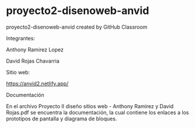 # proyecto2-disenoweb-anvid
proyecto2-disenoweb-anvid created by GitHub Classroom

Integrantes:

Anthony Ramirez Lopez

David Rojas Chavarria

Sitio web:

https://anvid2.netlify.app/

Documentación

En el archivo Proyecto II diseño sitios web - Anthony Ramirez y David Rojas.pdf se encuentra la documentación,
la cual contiene los enlaces a los prototipos de pantalla y diagrama de bloques.